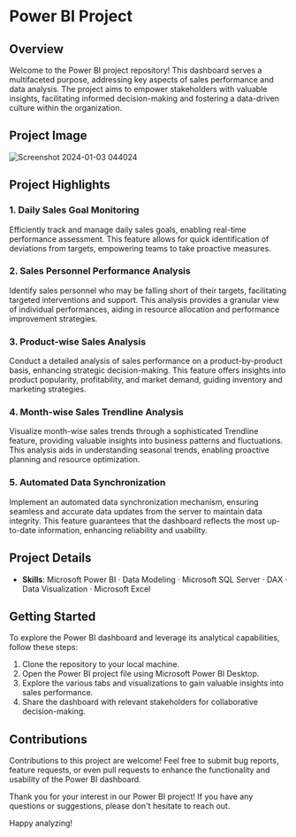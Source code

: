 # Power BI Project

## Overview

Welcome to the Power BI project repository! This dashboard serves a multifaceted purpose, addressing key aspects of sales performance and data analysis. The project aims to empower stakeholders with valuable insights, facilitating informed decision-making and fostering a data-driven culture within the organization.

## Project Image

![Screenshot 2024-01-03 044024](https://github.com/shuvokabir1992/PowerBI_Dashboard/assets/108602274/9467a13c-7035-4cda-b637-89fac563b64b)


## Project Highlights

### 1. Daily Sales Goal Monitoring

Efficiently track and manage daily sales goals, enabling real-time performance assessment. This feature allows for quick identification of deviations from targets, empowering teams to take proactive measures.

### 2. Sales Personnel Performance Analysis

Identify sales personnel who may be falling short of their targets, facilitating targeted interventions and support. This analysis provides a granular view of individual performances, aiding in resource allocation and performance improvement strategies.

### 3. Product-wise Sales Analysis

Conduct a detailed analysis of sales performance on a product-by-product basis, enhancing strategic decision-making. This feature offers insights into product popularity, profitability, and market demand, guiding inventory and marketing strategies.

### 4. Month-wise Sales Trendline Analysis

Visualize month-wise sales trends through a sophisticated Trendline feature, providing valuable insights into business patterns and fluctuations. This analysis aids in understanding seasonal trends, enabling proactive planning and resource optimization.

### 5. Automated Data Synchronization

Implement an automated data synchronization mechanism, ensuring seamless and accurate data updates from the server to maintain data integrity. This feature guarantees that the dashboard reflects the most up-to-date information, enhancing reliability and usability.

## Project Details

- **Skills**: Microsoft Power BI · Data Modeling · Microsoft SQL Server · DAX · Data Visualization · Microsoft Excel

## Getting Started

To explore the Power BI dashboard and leverage its analytical capabilities, follow these steps:

1. Clone the repository to your local machine.
2. Open the Power BI project file using Microsoft Power BI Desktop.
3. Explore the various tabs and visualizations to gain valuable insights into sales performance.
4. Share the dashboard with relevant stakeholders for collaborative decision-making.

## Contributions

Contributions to this project are welcome! Feel free to submit bug reports, feature requests, or even pull requests to enhance the functionality and usability of the Power BI dashboard.

Thank you for your interest in our Power BI project! If you have any questions or suggestions, please don't hesitate to reach out.

Happy analyzing!
